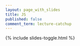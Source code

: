 ```yaml
---
layout: page_with_slides
title: JS
published: false
comment_term: lecture-catchup
---
```


{% include slides-toggle.html %}
